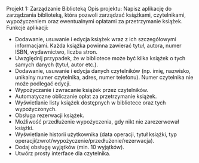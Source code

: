 Projekt 1: Zarządzanie Biblioteką
Opis projektu:
Napisz aplikację do zarządzania biblioteką, która pozwoli zarządzać książkami, czytelnikami, wypożyczeniem oraz ewentualnymi opłatami za przetrzymanie książek.
Funkcje aplikacji:
* Dodawanie, usuwanie i edycja książek wraz z ich szczegółowymi informacjami. Każda książka powinna zawierać tytuł, autora, numer ISBN, wydawnictwo, liczba stron.
* Uwzględnij przypadek, że w bibliotece może być kilka książek o tych samych danych (tytuł, autor etc.).
* Dodawanie, usuwanie i edycja danych czytelników (np. imię, nazwisko, unikalny numer czytelnika, adres, numer telefonu). Numer czytelnika nie może podlegać edycji.
* Wypożyczanie i zwracanie książek przez czytelników.
* Automatyczne obliczanie opłat za przetrzymanie książek.
* Wyświetlanie listy książek dostępnych w bibliotece oraz tych wypożyczonych.
* Obsługa rezerwacji książek.
* Możliwość przedłużenie wypożyczenia, gdy nikt nie zarezerwował książki.
* Wyświetlanie historii użytkownika (data operacji, tytuł książki, typ operacji(zwrot/wypożyczenie/przedłużenie/rezerwacja).
* Dodaj obsługę wyjątków (min. 10 wyjątków).
* Utwórz prosty interface dla czytelnika.
